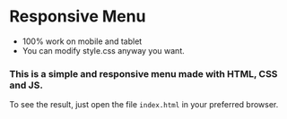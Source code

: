 <h1>Responsive Menu</h1>

- 100% work on mobile and tablet
- You can modify style.css anyway you want.

<h3>This is a simple and responsive menu made with HTML, CSS and JS.</h3>

To see the result, just open the file <code>index.html</code> in your preferred browser.
